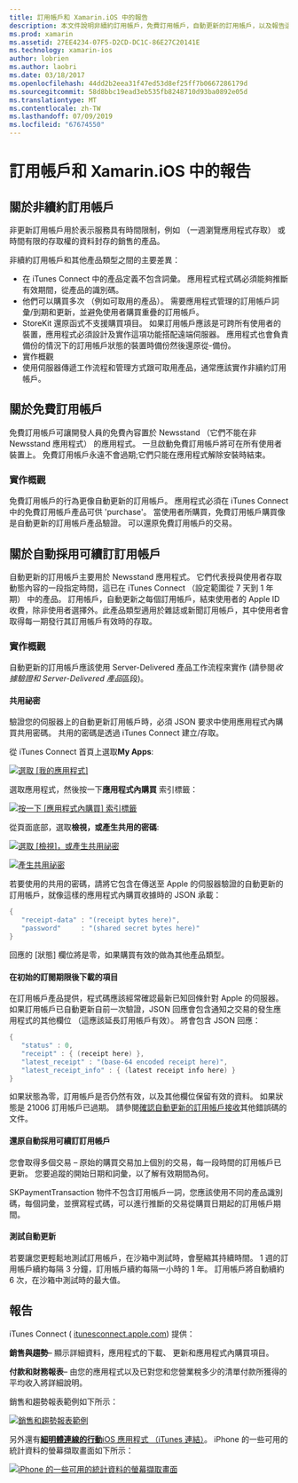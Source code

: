 ```yaml
---
title: 訂用帳戶和 Xamarin.iOS 中的報告
description: 本文件說明非續約訂用帳戶，免費訂用帳戶，自動更新的訂用帳戶，以及報告這些項目上使用 iTunes Connect。
ms.prod: xamarin
ms.assetid: 27EE4234-07F5-D2CD-DC1C-86E27C20141E
ms.technology: xamarin-ios
author: lobrien
ms.author: laobri
ms.date: 03/18/2017
ms.openlocfilehash: 44dd2b2eea31f47ed53d8ef25ff7b0667286179d
ms.sourcegitcommit: 58d8bbc19ead3eb535fb8248710d93ba0892e05d
ms.translationtype: MT
ms.contentlocale: zh-TW
ms.lasthandoff: 07/09/2019
ms.locfileid: "67674550"
---
```

# <a name="subscriptions-and-reporting-in-xamarinios"></a>訂用帳戶和 Xamarin.iOS 中的報告

## <a name="about-non-renewing-subscriptions"></a>關於非續約訂用帳戶

非更新訂用帳戶用於表示服務具有時間限制，例如 （一週瀏覽應用程式存取） 或時間有限的存取權的資料封存的銷售的產品。   
   
非續約訂用帳戶和其他產品類型之間的主要差異：

-  在 iTunes Connect 中的產品定義不包含詞彙。 應用程式程式碼必須能夠推斷有效期間，從產品的識別碼。 
-  他們可以購買多次 （例如可取用的產品）。 需要應用程式管理的訂用帳戶詞彙/到期和更新，並避免使用者購買重疊的訂用帳戶。 
-  StoreKit 還原函式不支援購買項目。 如果訂用帳戶應該是可跨所有使用者的裝置，應用程式必須設計及實作這項功能搭配遠端伺服器。 應用程式也會負責備份的情況下的訂用帳戶狀態的裝置時備份然後還原從-備份。 
-  實作概觀
-  使用伺服器傳遞工作流程和管理方式跟可取用產品，通常應該實作非續約訂用帳戶。 


## <a name="about-free-subscriptions"></a>關於免費訂用帳戶

免費訂用帳戶可讓開發人員的免費內容置於 Newsstand （它們不能在非 Newsstand 應用程式） 的應用程式。 一旦啟動免費訂用帳戶將可在所有使用者裝置上。 免費訂用帳戶永遠不會過期;它們只能在應用程式解除安裝時結束。

### <a name="implementation-overview"></a>實作概觀

免費訂用帳戶的行為更像自動更新的訂用帳戶。 應用程式必須在 iTunes Connect 中的免費訂用帳戶產品可供 'purchase'。 當使用者所購買，免費訂用帳戶購買像是自動更新的訂用帳戶產品驗證。 可以還原免費訂用帳戶的交易。


## <a name="about-auto-renewable-subscriptions"></a>關於自動採用可續訂訂用帳戶

自動更新的訂用帳戶主要用於 Newsstand 應用程式。 它們代表授與使用者存取動態內容的一段指定時間，這已在 iTunes Connect （設定範圍從 7 天到 1 年期） 中的產品。 訂用帳戶，自動更新之每個訂用帳戶，結束使用者的 Apple ID 收費，除非使用者選擇外。此產品類型適用於雜誌或新聞訂用帳戶，其中使用者會取得每一期發行其訂用帳戶有效時的存取。

### <a name="implementation-overview"></a>實作概觀

自動更新的訂用帳戶應該使用 Server-Delivered 產品工作流程來實作 (請參閱*收據驗證和 Server-Delivered 產品*區段)。

#### <a name="shared-secret"></a>共用祕密

驗證您的伺服器上的自動更新訂用帳戶時，必須 JSON 要求中使用應用程式內購買共用密碼。 共用的密碼是透過 iTunes Connect 建立/存取。

從 iTunes Connect 首頁上選取**My Apps**:   
   
 [![](subscriptions-and-reporting-images/image2.png "選取 [我的應用程式]")](subscriptions-and-reporting-images/image2.png#lightbox)  
 
選取應用程式，然後按一下**應用程式內購買** 索引標籤：

[![](subscriptions-and-reporting-images/image6.png "按一下 [應用程式內購買] 索引標籤")](subscriptions-and-reporting-images/image6.png#lightbox)

從頁面底部，選取**檢視，或產生共用的密碼**:
   
 [![](subscriptions-and-reporting-images/image40.png "選取 [檢視]，或產生共用祕密")](subscriptions-and-reporting-images/image40.png#lightbox)

 [![](subscriptions-and-reporting-images/image41.png "產生共用祕密")](subscriptions-and-reporting-images/image41.png#lightbox)   
   
   
   
 若要使用的共用的密碼，請將它包含在傳送至 Apple 的伺服器驗證的自動更新的訂用帳戶，就像這樣的應用程式內購買收據時的 JSON 承載：

```csharp
{
   "receipt-data" : "(receipt bytes here)",
   "password"     : "(shared secret bytes here)"
}
```

回應的 [狀態] 欄位將是零，如果購買有效的做為其他產品類型。

#### <a name="downloading-items-after-the-initial-subscription-term"></a>在初始的訂閱期限後下載的項目

在訂用帳戶產品提供，程式碼應該經常確認最新已知回條針對 Apple 的伺服器。 如果訂用帳戶已自動更新自前一次驗證，JSON 回應會包含通知之交易的發生應用程式的其他欄位 （這應該延長訂用帳戶有效）。 將會包含 JSON 回應：

```csharp
{
   "status" : 0,
   "receipt" : { (receipt here) },
   "latest_receipt" : "(base-64 encoded receipt here)",
   "latest_receipt_info" : { (latest receipt info here) }
}
```

如果狀態為零，訂用帳戶是否仍然有效，以及其他欄位保留有效的資料。 如果狀態是 21006 訂用帳戶已過期。 請參閱[確認自動更新的訂用帳戶接收](https://developer.apple.com/library/ios/releasenotes/General/ValidateAppStoreReceipt/Chapters/ValidateRemotely.html)其他錯誤碼的文件。

#### <a name="restoring-auto-renewable-subscriptions"></a>還原自動採用可續訂訂用帳戶

您會取得多個交易 – 原始的購買交易加上個別的交易，每一段時間的訂用帳戶已更新。 您要追蹤的開始日期和詞彙，以了解有效期間為何。   
   
   
   
 SKPaymentTransaction 物件不包含訂用帳戶一詞，您應該使用不同的產品識別碼，每個詞彙，並撰寫程式碼，可以進行推斷的交易從購買日期起的訂用帳戶期間。

#### <a name="testing-auto-renewal"></a>測試自動更新

若要讓您更輕鬆地測試訂用帳戶，在沙箱中測試時，會壓縮其持續時間。 1 週的訂用帳戶續約每隔 3 分鐘，訂用帳戶續約每隔一小時的 1 年。 訂用帳戶將自動續約 6 次，在沙箱中測試時的最大值。

## <a name="reporting"></a>報告

iTunes Connect ( [itunesconnect.apple.com](http://itunesconnect.apple.com)) 提供：   
   
 **銷售與趨勢**– 顯示詳細資料，應用程式的下載、 更新和應用程式內購買項目。   
   
 **付款和財務報表**– 由您的應用程式以及已對您和您營業稅多少的清單付款所獲得的平均收入將詳細說明。

銷售和趨勢報表範例如下所示：   

 [![](subscriptions-and-reporting-images/image42.png "銷售和趨勢報表範例")](subscriptions-and-reporting-images/image42.png#lightbox)   
   
 另外還有[**細明體連線的行動**iOS 應用程式 （iTunes 連結）](http://itunes.apple.com/us/app/itunes-connect-mobile/id376771144?mt=8)。
iPhone 的一些可用的統計資料的螢幕擷取畫面如下所示：   
   
 [![](subscriptions-and-reporting-images/image43.png "iPhone 的一些可用的統計資料的螢幕擷取畫面")](subscriptions-and-reporting-images/image43.png#lightbox)
